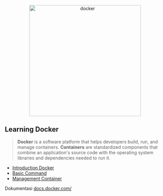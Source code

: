 <p align="center">
    <img src="https://techstack-generator.vercel.app/docker-icon.svg" height="350" witdh="350" alt="docker">
</p>

## Learning Docker
> <b>Docker</b> is a software platform that helps developers build, run, and manage containers. <b>Containers</b> are standardized components that combine an application's source code with the operating system libraries and dependencies needed to run it.

- [Introduction Docker](guides/1.introduction-containers/README.md)
- [Basic Command](guides/2.basic-command/README.md)
- [Management Container](guides/3.management-container/README.md)

Dokumentasi [docs.docker.com/](https://docs.docker.com/)